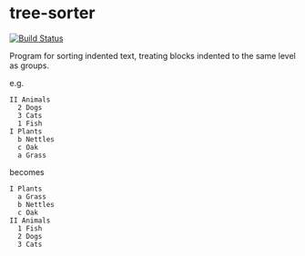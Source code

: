 # tree-sorter

[![Build Status](https://travis-ci.org/robert-impey/tree-sorter.svg?branch=master)](https://travis-ci.org/robert-impey/tree-sorter)

Program for sorting indented text, treating blocks indented to the same level as groups.

e.g.

    II Animals
      2 Dogs
      3 Cats
      1 Fish
    I Plants
      b Nettles
      c Oak
      a Grass
  
becomes

    I Plants
      a Grass
      b Nettles
      c Oak
    II Animals
      1 Fish
      2 Dogs
      3 Cats
